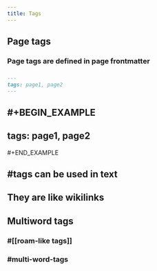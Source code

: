 ```yaml
---
title: Tags
---
```


## Page tags
### Page tags are defined in page frontmatter
###
```markdown
---
tags: page1, page2
---
```
###
#+BEGIN_EXAMPLE
---
tags: page1, page2
---
#+END_EXAMPLE
## #tags can be used in text
## They are like wikilinks
## Multiword tags
### #[[roam-like tags]]
### #multi-word-tags
###
###
